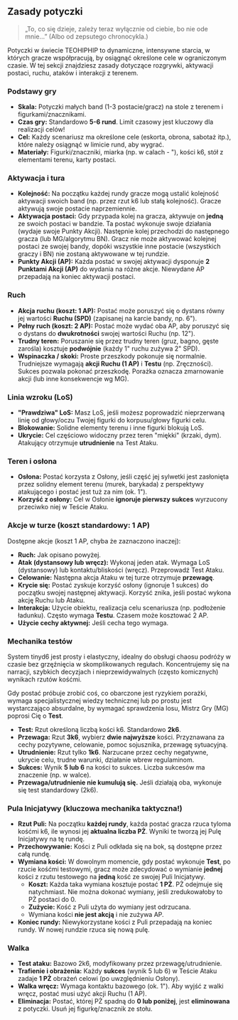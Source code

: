 ## Zasady potyczki

> „To, co się dzieje, zależy teraz wyłącznie od ciebie, bo nie ode mnie...” (Albo od zepsutego chronocykla.)  

Potyczki w świecie TEOHIPHIP to dynamiczne, intensywne starcia, w których gracze współpracują, by osiągnąć określone cele w ograniczonym czasie. W tej sekcji znajdziesz zasady dotyczące rozgrywki, aktywacji postaci, ruchu, ataków i interakcji z terenem.

### Podstawy gry

* **Skala:** Potyczki małych band (1-3 postacie/gracz) na stole z terenem i figurkami/znacznikami.
* **Czas gry:** Standardowo **5-6 rund**. Limit czasowy jest kluczowy dla realizacji celów!
* **Cel:** Każdy scenariusz ma określone cele (eskorta, obrona, sabotaż itp.), które należy osiągnąć w limicie rund, aby wygrać.
* **Materiały:** Figurki/znaczniki, miarka (np. w calach - "), kości k6, stół z elementami terenu, karty postaci.

### Aktywacja i tura

* **Kolejność:** Na początku każdej rundy gracze mogą ustalić kolejność aktywacji swoich band (np. przez rzut k6 lub stałą kolejność). Gracze aktywują swoje postacie naprzemiennie.
* **Aktywacja postaci:** Gdy przypada kolej na gracza, aktywuje on **jedną** ze swoich postaci w bandzie. Ta postać wykonuje swoje działania (wydaje swoje Punkty Akcji). Następnie kolej przechodzi do następnego gracza (lub MG/algorytmu BN). Gracz nie może aktywować kolejnej postaci ze swojej bandy, dopóki wszystkie inne postacie (wszystkich graczy i BN) nie zostaną aktywowane w tej rundzie.
* **Punkty Akcji (AP):** Każda postać w swojej aktywacji dysponuje **2 Punktami Akcji (AP)** do wydania na różne akcje. Niewydane AP przepadają na koniec aktywacji postaci.

### Ruch

* **Akcja ruchu (koszt: 1 AP):** Postać może poruszyć się o dystans równy jej wartości **Ruchu (SPD)** (zapisanej na karcie bandy, np. 6").
* **Pełny ruch (koszt: 2 AP):** Postać może wydać oba AP, aby poruszyć się o dystans do **dwukrotności** swojej wartości Ruchu (np. 12").
* **Trudny teren:** Poruszanie się przez trudny teren (gruz, bagno, gęste zarośla) kosztuje **podwójnie** (każdy 1" ruchu zużywa 2" SPD).
* **Wspinaczka / skoki:** Proste przeszkody pokonuje się normalnie. Trudniejsze wymagają **akcji Ruchu (1 AP)** i **Testu** (np. Zręczności). Sukces pozwala pokonać przeszkodę. Porażka oznacza zmarnowanie akcji (lub inne konsekwencje wg MG).

### Linia wzroku (LoS)

* **"Prawdziwa" LoS:** Masz LoS, jeśli możesz poprowadzić nieprzerwaną linię od głowy/oczu Twojej figurki do korpusu/głowy figurki celu.
* **Blokowanie:** Solidne elementy terenu i inne figurki blokują LoS.
* **Ukrycie:** Cel częściowo widoczny przez teren "miękki" (krzaki, dym). Atakujący otrzymuje **utrudnienie** na Test Ataku.

### Teren i osłona

* **Osłona:** Postać korzysta z Osłony, jeśli część jej sylwetki jest zasłonięta przez solidny element terenu (murek, barykada) z perspektywy atakującego i postać jest tuż za nim (ok. 1").
* **Korzyść z osłony:** Cel w Osłonie **ignoruje pierwszy sukces** wyrzucony przeciwko niej w Teście Ataku.

### Akcje w turze (koszt standardowy: 1 AP)

Dostępne akcje (koszt 1 AP, chyba że zaznaczono inaczej):
* **Ruch:** Jak opisano powyżej.
* **Atak (dystansowy lub wręcz):** Wykonaj jeden atak. Wymaga LoS (dystansowy) lub kontaktu/bliskości (wręcz). Przeprowadź Test Ataku.
* **Celowanie:** Następna akcja Ataku w tej turze otrzymuje **przewagę**.
* **Krycie się:** Postać zyskuje korzyść osłony (ignoruje 1 sukces) do początku swojej następnej aktywacji. Korzyść znika, jeśli postać wykona akcję Ruchu lub Ataku.
* **Interakcja:** Użycie obiektu, realizacja celu scenariusza (np. podłożenie ładunku). Często wymaga **Testu**. Czasem może kosztować 2 AP.
* **Użycie cechy aktywnej:** Jeśli cecha tego wymaga.

### Mechanika testów

System tinyd6 jest prosty i elastyczny, idealny do obsługi chaosu podróży w czasie bez grzęźnięcia w skomplikowanych regułach. Koncentrujemy się na narracji, szybkich decyzjach i nieprzewidywalnych (często komicznych) wynikach rzutów kośćmi.

Gdy postać próbuje zrobić coś, co obarczone jest ryzykiem porażki, wymaga specjalistycznej wiedzy technicznej lub po prostu jest wystarczająco absurdalne, by wymagać sprawdzenia losu, Mistrz Gry (MG) poprosi Cię o **Test**.

* **Test:** Rzut określoną liczbą kości k6. Standardowo **2k6**.
* **Przewaga:** Rzut **3k6**, wybierz **dwie najwyższe** kości. Przyznawana za cechy pozytywne, celowanie, pomoc sojusznika, przewagę sytuacyjną.
* **Utrudnienie:** Rzut tylko **1k6**. Narzucane przez cechy negatywne, ukrycie celu, trudne warunki, działanie wbrew regulaminom.
* **Sukces:** Wynik **5 lub 6** na kości to sukces. Liczba sukcesów ma znaczenie (np. w walce).
* **Przewaga/utrudnienie nie kumulują się.** Jeśli działają oba, wykonuje się test standardowy (2k6).

### Pula Inicjatywy (kluczowa mechanika taktyczna!)

* **Rzut Puli:** Na początku **każdej rundy**, każda postać gracza rzuca tyloma kośćmi k6, ile wynosi jej **aktualna liczba PŻ**. Wyniki te tworzą jej Pulę Inicjatywy na tę rundę.
* **Przechowywanie:** Kości z Puli odkłada się na bok, są dostępne przez całą rundę.
* **Wymiana kości:** W dowolnym momencie, gdy postać wykonuje **Test**, po rzucie kośćmi testowymi, gracz może zdecydować o wymianie **jednej** kości z rzutu testowego na **jedną** kość ze swojej Puli Inicjatywy.
    * **Koszt:** Każda taka wymiana kosztuje postać **1 PŻ**. PŻ odejmuje się natychmiast. Nie można dokonać wymiany, jeśli zredukowałoby to PŻ postaci do 0.
    * **Zużycie:** Kość z Puli użyta do wymiany jest odrzucana.
    * Wymiana kości **nie jest akcją** i nie zużywa AP.
* **Koniec rundy:** Niewykorzystane kości z Puli przepadają na koniec rundy. W nowej rundzie rzuca się nową pulę.

### Walka

* **Test ataku:** Bazowo 2k6, modyfikowany przez przewagę/utrudnienie.
* **Trafienie i obrażenia:** Każdy **sukces** (wynik 5 lub 6) w Teście Ataku zadaje **1 PŻ** obrażeń celowi (po uwzględnieniu Osłony).
* **Walka wręcz:** Wymaga kontaktu bazowego (ok. 1"). Aby wyjść z walki wręcz, postać musi użyć akcji Ruchu (1 AP).
* **Eliminacja:** Postać, której PŻ spadną do **0 lub poniżej**, jest **eliminowana** z potyczki. Usuń jej figurkę/znacznik ze stołu.
